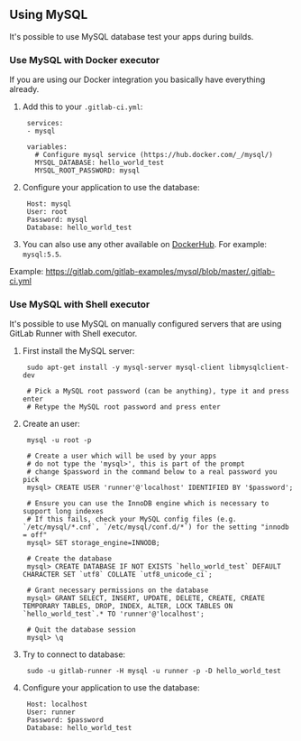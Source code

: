 ## Using MySQL

It's possible to use MySQL database test your apps during builds.

### Use MySQL with Docker executor

If you are using our Docker integration you basically have everything already.

1. Add this to your `.gitlab-ci.yml`:

		services:
		- mysql

		variables:
		  # Configure mysql service (https://hub.docker.com/_/mysql/)
		  MYSQL_DATABASE: hello_world_test
		  MYSQL_ROOT_PASSWORD: mysql

2. Configure your application to use the database:

		Host: mysql
		User: root
		Password: mysql
		Database: hello_world_test

3. You can also use any other available on [DockerHub](https://hub.docker.com/_/mysql/). For example: `mysql:5.5`. 

Example: https://gitlab.com/gitlab-examples/mysql/blob/master/.gitlab-ci.yml

### Use MySQL with Shell executor

It's possible to use MySQL on manually configured servers that are using GitLab Runner with Shell executor.

1. First install the MySQL server:
	
		sudo apt-get install -y mysql-server mysql-client libmysqlclient-dev

		# Pick a MySQL root password (can be anything), type it and press enter
		# Retype the MySQL root password and press enter

2. Create an user:

		mysql -u root -p

		# Create a user which will be used by your apps
		# do not type the 'mysql>', this is part of the prompt
		# change $password in the command below to a real password you pick
		mysql> CREATE USER 'runner'@'localhost' IDENTIFIED BY '$password';

		# Ensure you can use the InnoDB engine which is necessary to support long indexes
		# If this fails, check your MySQL config files (e.g. `/etc/mysql/*.cnf`, `/etc/mysql/conf.d/*`) for the setting "innodb = off"
		mysql> SET storage_engine=INNODB;

		# Create the database
		mysql> CREATE DATABASE IF NOT EXISTS `hello_world_test` DEFAULT CHARACTER SET `utf8` COLLATE `utf8_unicode_ci`;

		# Grant necessary permissions on the database
		mysql> GRANT SELECT, INSERT, UPDATE, DELETE, CREATE, CREATE TEMPORARY TABLES, DROP, INDEX, ALTER, LOCK TABLES ON `hello_world_test`.* TO 'runner'@'localhost';

		# Quit the database session
		mysql> \q

3. Try to connect to database:

		sudo -u gitlab-runner -H mysql -u runner -p -D hello_world_test

4. Configure your application to use the database:

		Host: localhost
		User: runner
		Password: $password
		Database: hello_world_test
